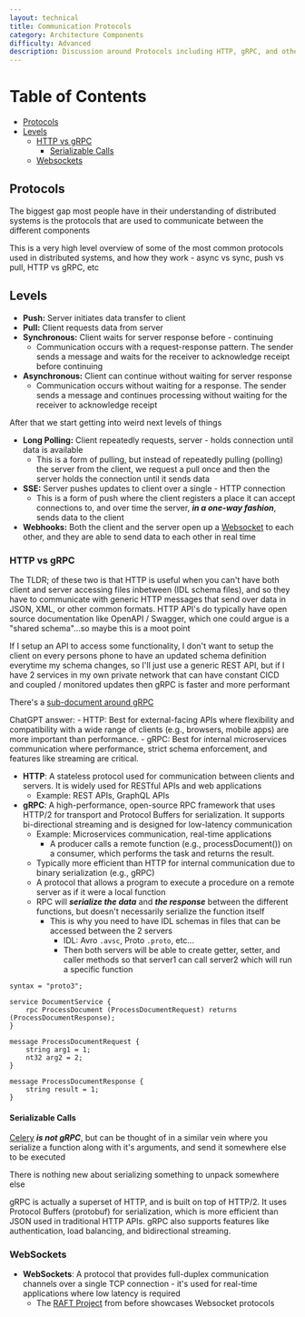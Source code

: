 ```yaml
---
layout: technical
title: Communication Protocols
category: Architecture Components
difficulty: Advanced
description: Discussion around Protocols including HTTP, gRPC, and others
---
```


# Table of Contents
- [Protocols](#protocols)
- [Levels](#levels)
    - [HTTP vs gRPC](#http-vs-grpc)
        - [Serializable Calls](#serializable-calls)
    - [Websockets](#websockets)

## Protocols
The biggest gap most people have in their understanding of distributed systems is the protocols that are used to communicate between the different components

This is a very high level overview of some of the most common protocols used in distributed systems, and how they work - async vs sync, push vs pull, HTTP vs gRPC, etc

## Levels
- **Push:** Server initiates data transfer to client
- **Pull:** Client requests data from server
- **Synchronous:** Client waits for server response before - continuing
    - Communication occurs with a request-response pattern. The sender sends a message and waits for the receiver to acknowledge receipt before continuing
- **Asynchronous:** Client can continue without waiting for server response
    - Communication occurs without waiting for a response. The sender sends a message and continues processing without waiting for the receiver to acknowledge receipt

After that we start getting into weird next levels of things

- **Long Polling:** Client repeatedly requests, server - holds connection until data is available
    - This is a form of pulling, but instead of repeatedly pulling (polling) the server from the client, we request a pull once and then the server holds the connection until it sends data
- **SSE:** Server pushes updates to client over a single - HTTP connection
    - This is a form of push where the client registers a place it can accept connections to, and over time the server, ***in a one-way fashion***, sends data to the client
- **Webhooks:** Both the client and the server open up a [Websocket](#websockets) to each other, and they are able to send data to each other in real time

### HTTP vs gRPC
The TLDR; of these two is that HTTP is useful when you can't have both client and server accessing files inbetween (IDL schema files), and so they have to communicate with generic HTTP messages that send over data in JSON, XML, or other common formats. HTTP API's do typically have open source documentation like OpenAPI / Swagger, which one could argue is a "shared schema"...so maybe this is a moot point

If I setup an API to access some functionality, I don't want to setup the client on every persons phone to have an updated schema definition everytime my schema changes, so I'll just use a generic REST API, but if I have 2 services in my own private network that can have constant CICD and coupled / monitored updates then gRPC is faster and more performant

There's a [sub-document around gRPC](/docs/technical%20writing/architecture_components/communication%20protocols/grpc.md)

ChatGPT answer:
    - HTTP: Best for external-facing APIs where flexibility and compatibility with a wide range of clients (e.g., browsers, mobile apps) are more important than performance.
    - gRPC: Best for internal microservices communication where performance, strict schema enforcement, and features like streaming are critical.

- **HTTP**: A stateless protocol used for communication between clients and servers. It is widely used for RESTful APIs and web applications
    - Example: REST APIs, GraphQL APIs
- **gRPC**: A high-performance, open-source RPC framework that uses HTTP/2 for transport and Protocol Buffers for serialization. It supports bi-directional streaming and is designed for low-latency communication
    - Example: Microservices communication, real-time applications
        - A producer calls a remote function (e.g., processDocument()) on a consumer, which performs the task and returns the result.   
    - Typically more efficient than HTTP for internal communication due to binary serialization (e.g., gRPC)
    - A protocol that allows a program to execute a procedure on a remote server as if it were a local function
    - RPC will ***serialize the data*** and ***the response*** between the different functions, but doesn't necessarily serialize the function itself
        - This is why you need to have IDL schemas in files that can be accessed between the 2 servers
            - IDL: Avro `.avsc`, Proto `.proto`, etc...
            - Then both servers will be able to create getter, setter, and caller methods so that server1 can call server2 which will run a specific function 
```
syntax = "proto3";

service DocumentService {
    rpc ProcessDocument (ProcessDocumentRequest) returns (ProcessDocumentResponse);
}

message ProcessDocumentRequest {
    string arg1 = 1;
    nt32 arg2 = 2;
}

message ProcessDocumentResponse {
    string result = 1;
}
```


#### Serializable Calls
[Celery](/docs/technical%20writing/architecture_components/messaging/Queue/index.md#celery) ***is not gRPC***, but can be thought of in a similar vein where you serialize a function along with it's arguments, and send it somewhere else to be executed

There is nothing new about serializing something to unpack somewhere else



gRPC is actually a superset of HTTP, and is built on top of HTTP/2. It uses Protocol Buffers (protobuf) for serialization, which is more efficient than JSON used in traditional HTTP APIs. gRPC also supports features like authentication, load balancing, and bidirectional streaming.



### WebSockets
- **WebSockets**: A protocol that provides full-duplex communication channels over a single TCP connection - it's used for real-time applications where low latency is required
    - The [RAFT Project](https://github.com/lsprangers/raft-course) from before showcases Websocket protocols